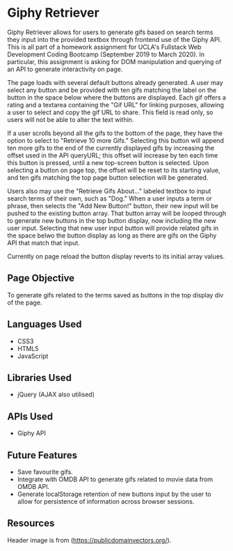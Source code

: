 # Giphy Retriever
Giphy Retriever allows for users to generate gifs based on search terms they input into the provided textbox through frontend use of the Giphy API. This is all part of a homework assignment for UCLA's Fullstack Web Development Coding Bootcamp (September 2019 to March 2020). In particular, this assignment is asking for DOM manipulation and querying of an API to generate interactivity on page.

The page loads with several default buttons already generated. A user may select any button and be provided with ten gifs matching the label on the button in the space below where the buttons are displayed. Each gif offers a rating and a textarea containing the "Gif URL" for linking purposes, allowing a user to select and copy the gif URL to share. This field is read only, so users will not be able to alter the text within.

If a user scrolls beyond all the gifs to the bottom of the page, they have the option to select to "Retrieve 10 more Gifs." Selecting this button will append ten more gifs to the end of the currently displayed gifs by increasing the offset used in the API queryURL; this offset will increase by ten each time this button is pressed, until a new top-screen button is selected. Upon selecting a button on page top, the offset will be reset to its starting value, and ten gifs matching the top page button selection will be generated.

Users also may use the "Retrieve Gifs About..." labeled textbox to input search terms of their own, such as "Dog." When a user inputs a term or phrase, then selects the "Add New Button!" button, their new input will be pushed to the existing button array. That button array will be looped through to generate new buttons in the top button display, now including the new user input. Selecting that new user input button will provide related gifs in the space belwo the button display as long as there are gifs on the Giphy API that match that input.

Currently on page reload the button display reverts to its initial array values.

## Page Objective
To generate gifs related to the terms saved as buttons in the top display div of the page.

## Languages Used
* CSS3
* HTML5
* JavaScript

## Libraries Used
* jQuery (AJAX also utilised)

## APIs Used
* Giphy API

## Future Features
* Save favourite gifs.
* Integrate with OMDB API to generate gifs related to movie data from OMDB API.
* Generate localStorage retention of new buttons input by the user to allow for persistence of information across browser sessions.

## Resources
Header image is from (https://publicdomainvectors.org/).